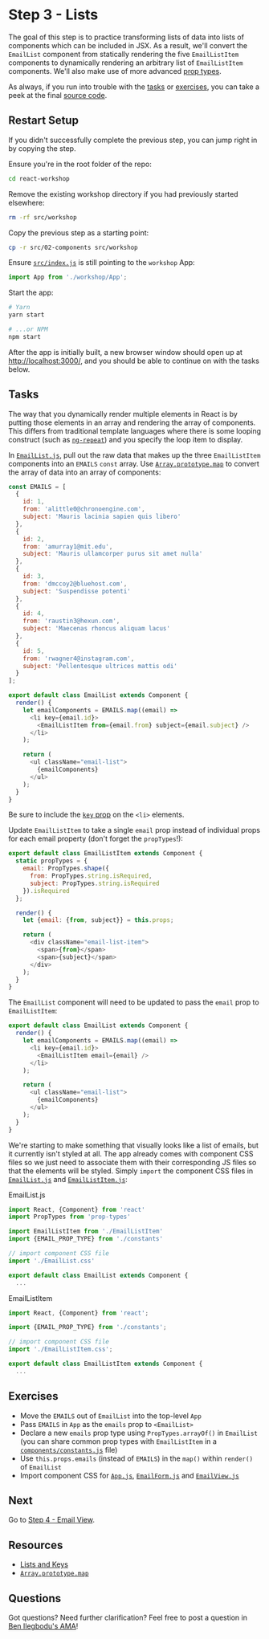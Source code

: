 # Step 3 - Lists

The goal of this step is to practice transforming lists of data into lists of components which can be included in JSX. As a result, we'll convert the `EmailList` component from statically rendering the five `EmailListItem` components to dynamically rendering an arbitrary list of `EmailListItem` components. We'll also make use of more advanced [prop types](https://facebook.github.io/react/docs/typechecking-with-proptypes.html).

As always, if you run into trouble with the [tasks](#tasks) or [exercises](#exercises), you can take a peek at the final [source code](./).

## Restart Setup

If you didn't successfully complete the previous step, you can jump right in by copying the step.

Ensure you're in the root folder of the repo:

```sh
cd react-workshop
```

Remove the existing workshop directory if you had previously started elsewhere:

```sh
rm -rf src/workshop
```

Copy the previous step as a starting point:

```sh
cp -r src/02-components src/workshop
```

Ensure [`src/index.js`](../index.js) is still pointing to the `workshop` App:

```js
import App from './workshop/App';
```

Start the app:

```sh
# Yarn
yarn start

# ...or NPM
npm start
```

After the app is initially built, a new browser window should open up at [http://localhost:3000/](http://localhost:3000/), and you should be able to continue on with the tasks below.

## Tasks

The way that you dynamically render multiple elements in React is by putting those elements in an array and rendering the array of components. This differs from traditional template languages where there is some looping construct (such as [`ng-repeat`](https://docs.angularjs.org/api/ng/directive/ngRepeat)) and you specify the loop item to display.

In [`EmailList.js`](src/components/EmailList.js), pull out the raw data that makes up the three `EmailListItem` components into an `EMAILS` `const` array. Use [`Array.prototype.map`](https://developer.mozilla.org/en-US/docs/Web/JavaScript/Reference/Global_Objects/Array/map) to convert the array of data into an array of components:

```js
const EMAILS = [
  {
    id: 1,
    from: 'alittle0@chronoengine.com',
    subject: 'Mauris lacinia sapien quis libero'
  },
  {
    id: 2,
    from: 'amurray1@mit.edu',
    subject: 'Mauris ullamcorper purus sit amet nulla'
  },
  {
    id: 3,
    from: 'dmccoy2@bluehost.com',
    subject: 'Suspendisse potenti'
  },
  {
    id: 4,
    from: 'raustin3@hexun.com',
    subject: 'Maecenas rhoncus aliquam lacus'
  },
  {
    id: 5,
    from: 'rwagner4@instagram.com',
    subject: 'Pellentesque ultrices mattis odi'
  }
];

export default class EmailList extends Component {
  render() {
    let emailComponents = EMAILS.map((email) =>
      <li key={email.id}>
        <EmailListItem from={email.from} subject={email.subject} />
      </li>
    );

    return (
      <ul className="email-list">
        {emailComponents}
      </ul>
    );
  }
}
```

Be sure to include the [`key` prop](https://facebook.github.io/react/docs/lists-and-keys.html) on the `<li>` elements.

Update `EmailListItem` to take a single `email` prop instead of individual props for each email property (don't forget the `propTypes`!):

```js
export default class EmailListItem extends Component {
  static propTypes = {
    email: PropTypes.shape({
      from: PropTypes.string.isRequired,
      subject: PropTypes.string.isRequired
    }).isRequired
  };

  render() {
    let {email: {from, subject}} = this.props;

    return (
      <div className="email-list-item">
        <span>{from}</span>
        <span>{subject}</span>
      </div>
    );
  }
}
```

The `EmailList` component will need to be updated to pass the `email` prop to `EmailListItem`:

```js
export default class EmailList extends Component {
  render() {
    let emailComponents = EMAILS.map((email) =>
      <li key={email.id}>
        <EmailListItem email={email} />
      </li>
    );

    return (
      <ul className="email-list">
        {emailComponents}
      </ul>
    );
  }
}
```

We're starting to make something that visually looks like a list of emails, but it currently isn't styled at all. The app already comes with component CSS files so we just need to associate them with their corresponding JS files so that the elements will be styled. Simply `import` the component CSS files in [`EmailList.js`](src/components/EmailList.js) and [`EmailListItem.js`](src/components/EmailListItem.js):

EmailList.js
```js
import React, {Component} from 'react'
import PropTypes from 'prop-types'

import EmailListItem from './EmailListItem'
import {EMAIL_PROP_TYPE} from './constants'

// import component CSS file
import './EmailList.css'

export default class EmailList extends Component {
  ...
```

EmailListItem
```js
import React, {Component} from 'react';

import {EMAIL_PROP_TYPE} from './constants';

// import component CSS file
import './EmailListItem.css';

export default class EmailListItem extends Component {
  ...
```

## Exercises

- Move the `EMAILS` out of `EmailList` into the top-level `App`
- Pass `EMAILS` in `App` as the `emails` prop to `<EmailList>`
- Declare a new `emails` prop type using `PropTypes.arrayOf()` in `EmailList` (you can share common prop types with `EmailListItem` in a [`components/constants.js`](src/components/constants.js) file)
- Use `this.props.emails` (instead of `EMAILS`) in the `map()` within `render()` of `EmailList`
- Import component CSS for [`App.js`](src/App.js), [`EmailForm.js`](src/components/EmailForm.js) and [`EmailView.js`](src/components/EmailView.js)

## Next

Go to [Step 4 - Email View](../04-email-view/).

## Resources

- [Lists and Keys](https://facebook.github.io/react/docs/lists-and-keys.html)
- [`Array.prototype.map`](https://developer.mozilla.org/en-US/docs/Web/JavaScript/Reference/Global_Objects/Array/map)

## Questions

Got questions? Need further clarification? Feel free to post a question in [Ben Ilegbodu's AMA](http://www.benmvp.com/ama/)!
